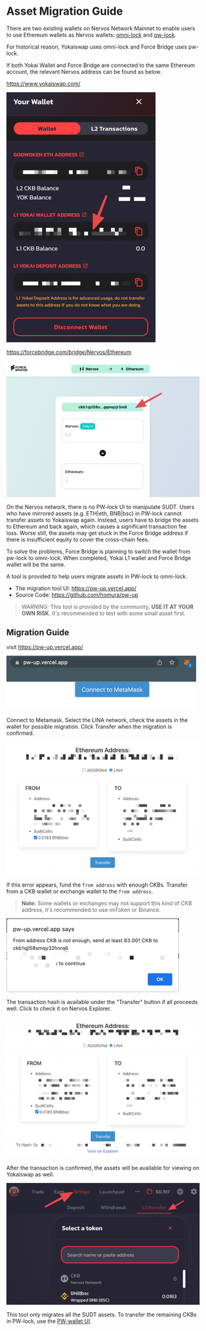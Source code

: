 # Asset Migration Guide

There are two existing wallets on Nervos Network Mainnet to enable users to use Ethereum wallets as Nervos wallets: [omni-lock](https://github.com/XuJiandong/docs-bank/blob/master/omni_lock.md) and [pw-lock](https://github.com/lay2dev/pw-lock).

For historical reason, Yokaiswap uses omni-lock and Force Bridge uses pw-lock.

If both Yokai Wallet and Force Bridge are connected to the same Ethereum account, the relevant Nervos address can be found as below.

https://www.yokaiswap.com/

![img.png](assets/asset-migration-5.png)

https://forcebridge.com/bridge/Nervos/Ethereum

![img_1.png](assets/asset-migration-6.png)

On the Nervos network, there is no PW-lock UI to manipulate SUDT. Users who have mirrored assets (e.g. ETH|eth, BNB|bsc) in PW-lock cannot transfer assets to Yokaiswap again. Instead, users have to bridge the assets to Ethereum and back again, which causes a significant transaction fee loss. Worse still, the assets may get stuck in the Force Bridge address if there is insufficient equity to cover the cross-chain fees.

To solve the problems, Force Bridge is planning to switch the wallet from pw-lock to omni-lock. When completed, Yokai L1 wallet and Force Bridge wallet will be the same.

A tool is provided to help users migrate assets in PW-lock to omni-lock.

- The migration tool UI: <https://pw-up.vercel.app/>
- Source Code: <https://github.com/homura/pw-up>

> WARNING: This tool is provided by the community, **USE IT AT YOUR OWN RISK**. It's recommended to test with some small asset first.

## Migration Guide

visit <https://pw-up.vercel.app/>

![img.png](assets/asset-migration-1.png)

Connect to Metamask. Select the LINA network, check the assets in the wallet for possible migration. Click Transfer when the migration is confirmed.

![img_1.png](assets/asset-migration-2.png)

If this error appears, fund the `from address` with enough CKBs.
Transfer from a CKB wallet or exchange wallet to the `from address`.

> **Note:** Some wallets or exchanges may not support this kind of CKB address, it's recommended to use imToken or Binance.

![img_2.png](assets/asset-migration-3.png)

The transaction hash is available under the "Transfer" button if all proceeds well. Click to check it on Nervos Explorer.

![img_3.png](assets/asset-migration-4.png)

After the transaction is confirmed, the assets will be available for viewing on Yokaiswap as well.

![img_2.png](assets/asset-migration-7.png)

This tool only migrates all the SUDT assets. To transfer the remaining CKBs in PW-lock, use the [PW-wallet UI](https://ckb.pw/#/).
